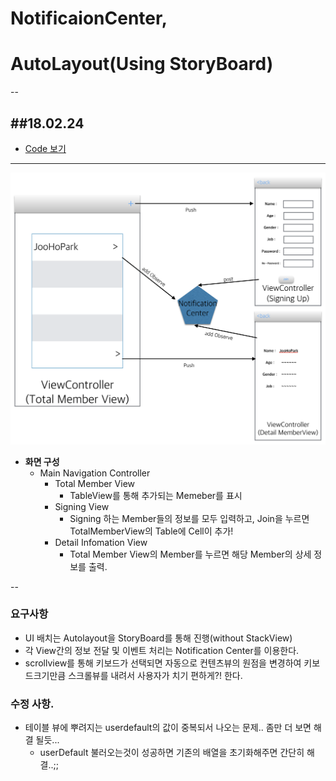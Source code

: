 # NotificaionCenter, 
# AutoLayout(Using StoryBoard)
--

##18.02.24
--

- [Code 보기](https://github.com/joohopark/jhbob/tree/master/Project/smallProject)

---


![screen](https://github.com/joohopark/jhbob/blob/master/Study/image/noti_practioce.jpg)

- **화면 구성**
	- Main Navigation Controller
		- Total Member View
			- TableView를 통해 추가되는 Memeber를 표시
		- Signing View
			- Signing 하는 Member들의 정보를 모두 입력하고, Join을 누르면 TotalMemberView의 Table에 Cell이 추가!
		- Detail Infomation View
			- Total Member View의 Member를 누르면 해당 Member의 상세 정보를 출력.

--
### 요구사항

- UI 배치는 Autolayout을 StoryBoard를 통해 진행(without StackView)
- 각 View간의 정보 전달 및 이벤트 처리는 Notification Center를 이용한다.
- scrollview를 통해 키보드가 선택되면 자동으로 컨텐츠뷰의 원점을 변경하여 키보드크기만큼 스크롤뷰를 내려서 사용자가 치기 편하게?! 한다. 

### 수정 사항.

- 테이블 뷰에 뿌려지는 userdefault의 값이 중복되서 나오는 문제..  좀만 더 보면 해결 될듯...
	- userDefault 불러오는것이 성공하면 기존의 배열을 초기화해주면 간단히 해결..;;

